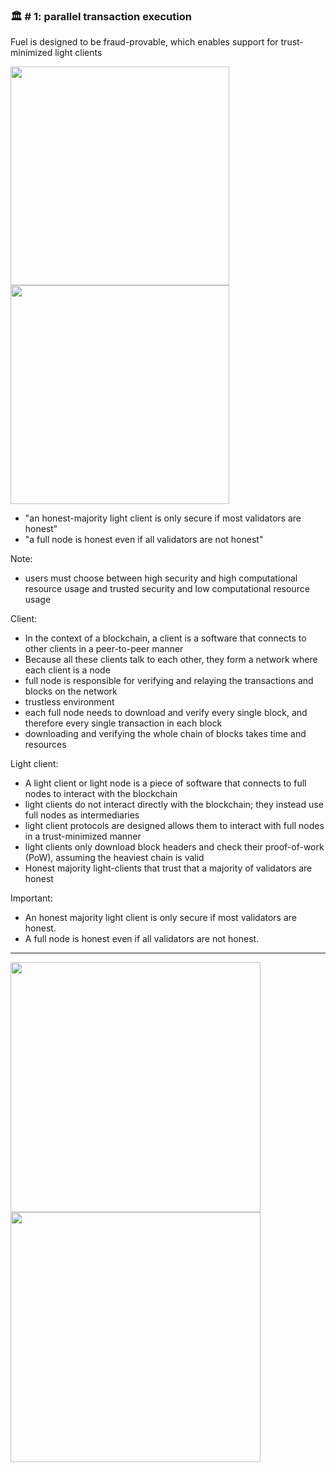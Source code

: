 ### 🏛️ # 1: parallel transaction execution

<p class="size">Fuel is designed to be fraud-provable, which enables support for trust-minimized light clients</p>

<div class="container">
<div class="col">
<img src="./images/client_network.png" height=350px/>
</div>
<div class="col">
<img src="./images/client_tradeoff.png" height=350px/>
</div>
</div>

<ul class="smallersize">
    <li>"an honest-majority light client is only secure if most validators are honest"</li>
    <li>"a full node is honest even if all validators are not honest"</li>
</ul>

Note:

* users must choose between high security and high computational resource usage and trusted security and low computational resource usage

Client:
* In the context of a blockchain, a client is a software that connects to other clients in a peer-to-peer manner
* Because all these clients talk to each other, they form a network where each client is a node
* full node is responsible for verifying and relaying the transactions and blocks on the network
* trustless environment
* each full node needs to download and verify every single block, and therefore every single transaction in each block
* downloading and verifying the whole chain of blocks takes time and resources

Light client:
* A light client or light node is a piece of software that connects to full nodes to interact with the blockchain
* light clients do not interact directly with the blockchain; they instead use full nodes as intermediaries
* light client protocols are designed allows them to interact with full nodes in a trust-minimized manner
* light clients only download block headers and check their proof-of-work (PoW), assuming the heaviest chain is valid
* Honest majority light-clients that trust that a majority of validators are honest

Important:
* An honest majority light client is only secure if most validators are honest.
* A full node is honest even if all validators are not honest.

---

<div class="container">
<div class="col">
<img src="./images/client_network2.png" height=400px/>
</div>
<div class="col">
<img src="./images/client_tradeoff2.png" height=400px/>
</div>
</div>
